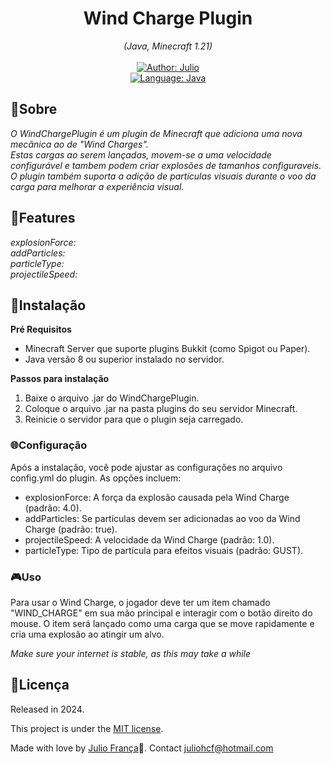 <p align="center">
    <em>
    </em>
</p>

<h1 align="center">
	    Wind Charge Plugin
</h1>

<div>
    <p align="center">
        <em>
            (Java, Minecraft 1.21)<br>
            <br>
        </em>
    <a href="https://www.linkedin.com/in/juliohf/" target="_blank">
        <img src="https://img.shields.io/static/v1?label=Author&message=Julio&color=00ba6d&style=for-the-badge&logo=LinkedIn" alt="Author: Julio">
    </a>
  <br>    
    <a href="#">
		<img  src="https://img.shields.io/static/v1?label=Language&message=Java&color=red&style=for-the-badge&logo=Java"  alt="Language: Java">
	</a>
    </p>
</div>

## 📌Sobre

<div>
    <p align="left">
    <em>
 O WindChargePlugin é um plugin de Minecraft que adiciona uma nova mecânica ao  de "Wind Charges".<br>
 Estas cargas ao serem lançadas, movem-se a uma velocidade configurável e tambem podem criar explosões de tamanhos configuraveis. 
  O plugin também suporta a adição de partículas visuais durante o voo da carga para melhorar a experiência visual.
    </em>
    </p>
</div>

## 🚀Features

 <p align="left">
    <em>
explosionForce:<br>
addParticles:<br>
particleType:<br>
projectileSpeed:<br>
    </em>
 </p>

## 📕Instalação

**Pré Requisitos**
- Minecraft Server que suporte plugins Bukkit (como Spigot ou Paper).
- Java versão 8 ou superior instalado no servidor.

**Passos para instalação**

1. Baixe o arquivo .jar do WindChargePlugin.
2. Coloque o arquivo .jar na pasta plugins do seu servidor Minecraft.
3. Reinicie o servidor para que o plugin seja carregado.


### 🌐Configuração

Após a instalação, você pode ajustar as configurações no arquivo config.yml do plugin. As opções incluem:
- explosionForce: A força da explosão causada pela Wind Charge (padrão: 4.0).
- addParticles: Se partículas devem ser adicionadas ao voo da Wind Charge (padrão: true).
- projectileSpeed: A velocidade da Wind Charge (padrão: 1.0).
- particleType: Tipo de partícula para efeitos visuais (padrão: GUST).

### 🎮Uso
Para usar o Wind Charge, o jogador deve ter um item chamado "WIND_CHARGE" em sua mão principal e interagir com o botão direito do mouse.
 O item será lançado como uma carga que se move rapidamente e cria uma explosão ao atingir um alvo.

*Make sure your internet is stable, as this may take a while* 

## 📝Licença

<p align="center">

Released in 2024.

This project is under the [MIT license](https://github.com/Juliohf/wind-charge-plugin/blob/main/LICENSE).

Made with love by [Julio França](https://www.linkedin.com/in/juliohf/)🚀.
Contact juliohcf@hotmail.com


